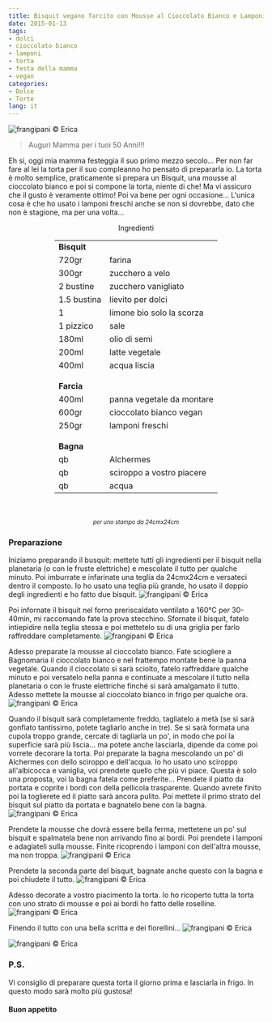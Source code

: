 ```yaml
---
title: Bisquit vegano farcito con Mousse al Cioccolato Bianco e Lamponi
date: 2015-01-13
tags:
- dolci
- cioccolato bianco
- lamponi
- torta
- festa della mamma
- vegan
categories:
- Dolce
- Torte
lang: it
---
```

![](header.jpg "frangipani © Erica")

> Auguri Mamma per i tuoi 50 Anni!!!

Eh si, oggi mia mamma festeggia il suo primo mezzo secolo... Per non far fare al lei la torta per il suo compleanno ho pensato di prepararla io. La torta è molto semplice, praticamente si prepara un Bisquit, una mousse al cioccolato bianco e poi si compone la torta, niente di che! Ma vi assicuro che il gusto è veramente ottimo! Poi va bene per ogni occasione... L'unica cosa è che ho usato i lamponi freschi anche se non si dovrebbe, dato che non è stagione, ma per una volta...


<div id="wrapper" style="text-align: center">
  <div id="yourdiv" style="display: inline-block;">
    <div class="ingredients">
      <div class="ingredients-title">Ingredienti</div>
      <table>
        <tbody>
          <tr>
            <td colspan="2"><b>Bisquit</b></td>
          </tr>
          <tr>
            <td>720gr</td>
            <td>farina</td>
          </tr>
          <tr>
            <td>300gr</td>
            <td>zucchero a velo</td>
          </tr>
          <tr>
            <td>2 bustine</td>
            <td>zucchero vanigliato</td>
          </tr>
          <tr>
            <td>1.5 bustina</td>
            <td>lievito per dolci</td>
          </tr>
          <tr>
            <td>1</td>
            <td>limone bio solo la scorza</td>
          </tr>
          <tr>
            <td>1 pizzico</td>
            <td>sale</td>
          </tr>
          <tr>
            <td>180ml</td>
            <td>olio di semi</td>
          </tr>
          <tr>
            <td>200ml</td>
            <td>latte vegetale</td>
          </tr>
          <tr>
            <td>400ml</td>
            <td>acqua liscia</td>
          </tr>
          <tr style="height: 15px;"></tr>
          <tr>          
            <td colspan="2"><b>Farcia</b></td>
          </tr>
          <tr>
            <td>400ml</td>
            <td>panna vegetale da montare</td>
          </tr>
          <tr>      
            <td>600gr</td>
            <td>cioccolato bianco vegan</td>
          </tr>
          <tr>      
            <td>250gr</td>
            <td>lamponi freschi</td>     
          </tr>
          <tr style="height: 15px;"></tr>
          <tr>          
            <td colspan="2"><b>Bagna</b></td>
          </tr>
          <tr>
            <td>qb</td>
            <td>Alchermes</td>
          </tr>
          <tr>      
            <td>qb</td>
            <td>sciroppo a vostro piacere</td>
          </tr>
          <tr>      
            <td>qb</td>
            <td>acqua</td>
          </tr>
        </tbody>
      </table>
      <br></br>
      <i class="pull-right" style="font-size: 80%;">per uno stampo da 24cmx24cm</i>
    </div>
  </div>
</div>


<h3>
  <font color="grey">
    <i class="fa fa-cogs"></i>
  </font> Preparazione
</h3>

Iniziamo preparando il busquit: mettete tutti gli ingredienti per il bisquit nella planetaria (o con le fruste elettriche) e mescolate il tutto per qualche minuto. Poi imburrate e infarinate una teglia da 24cmx24cm e versateci dentro il composto. Io ho usato una teglia più grande, ho usato il doppio degli ingredienti e ho fatto due bisquit.
![](impasto.jpg "frangipani © Erica")

Poi infornate il bisquit nel forno preriscaldato ventilato a 160°C per 30-40min, mi raccomando fate la prova stecchino. Sfornate il bisquit, fatelo intiepidire nella teglia stessa e poi mettetelo su di una griglia per farlo raffreddare completamente.
![](bisquit.jpg "frangipani © Erica")

Adesso preparate la mousse al cioccolato bianco. Fate sciogliere a Bagnomaria il cioccolato bianco e nel frattempo montate bene la panna vegetale. Quando il cioccolato si sarà sciolto, fatelo raffreddare qualche minuto e poi versatelo nella panna e continuate a mescolare il tutto nella planetaria o con le fruste elettriche finché si sarà amalgamato il tutto. Adesso mettete la mousse al cioccolato bianco in frigo per qualche ora.
![](mousse.jpg "frangipani © Erica")

Quando il bisquit sarà completamente freddo, tagliatelo a metà (se si sarà gonfiato tantissimo, potete tagliarlo anche in tre). Se si sarà formata una cupola troppo grande, cercate di tagliarla un po', in modo che poi la superficie sarà più liscia... ma potete anche lasciarla, dipende da come poi vorrete decorare la torta.
Poi preparate la bagna mescolando un po' di Alchermes con dello sciroppo e dell'acqua. Io ho usato uno sciroppo all'albicocca e vaniglia, voi prendete quello che più vi piace. Questa è solo una proposta, voi la bagna fatela come preferite... Prendete il piatto da portata e coprite i bordi con della pellicola trasparente. Quando avrete finito poi la toglierete ed il piatto sarà ancora pulito. Poi mettete il primo strato del bisquit sul piatto da portata e bagnatelo bene con la bagna.
![](bagnato.jpg "frangipani © Erica")

Prendete la mousse che dovrà essere bella ferma, mettetene un po' sul bisquit e spalmatela bene non arrivando fino ai bordi. Poi prendete i lamponi e adagiateli sulla mousse. Finite ricoprendo i lamponi con dell'altra mousse, ma non troppa.
![](farcito.jpg "frangipani © Erica")

Prendete la seconda parte del bisquit, bagnate anche questo con la bagna e poi chiudete il tutto.
![](chiuso.jpg "frangipani © Erica")

Adesso decorate a vostro piacimento la torta. Io ho ricoperto tutta la torta con uno strato di mousse e poi ai bordi ho fatto delle roselline.
![](decorato.jpg "frangipani © Erica")

Finendo il tutto con una bella scritta e dei fiorellini...
![](risultato2.jpg "frangipani © Erica")

![](risultato.jpg "frangipani © Erica")

<h3>
  <font color="#FFCC00">
    <i class="fa fa-lightbulb-o"></i>
  </font> P.S.
</h3>

Vi consiglio di preparare questa torta il giorno prima e lasciarla in frigo. In questo modo sarà molto più gustosa!


<h4>Buon appetito
  <font color="red">
    <i class="fa fa-smile-o"></i>
  </font>
</h4>
